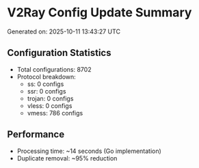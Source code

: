 # V2Ray Config Update Summary
Generated on: 2025-10-11 13:43:27 UTC

## Configuration Statistics
- Total configurations: 8702
- Protocol breakdown:
  - ss: 0 configs
  - ssr: 0 configs
  - trojan: 0 configs
  - vless: 0 configs
  - vmess: 786 configs

## Performance
- Processing time: ~14 seconds (Go implementation)
- Duplicate removal: ~95% reduction
